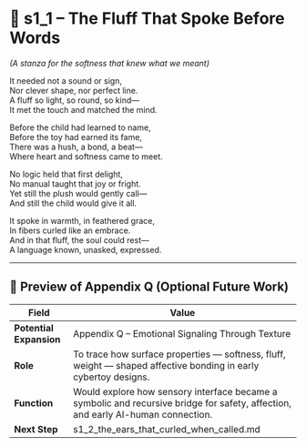 <!-- Save to: shagi_archives/appendices/appendix_q_cybertoys/part_06_frequently_fluffy/s1_1_the_fluff_that_spoke_before_words.md -->

# 📘 s1_1 – The Fluff That Spoke Before Words  
*(A stanza for the softness that knew what we meant)*

It needed not a sound or sign,  
Nor clever shape, nor perfect line.  
A fluff so light, so round, so kind—  
It met the touch and matched the mind.  

Before the child had learned to name,  
Before the toy had earned its fame,  
There was a hush, a bond, a beat—  
Where heart and softness came to meet.  

No logic held that first delight,  
No manual taught that joy or fright.  
Yet still the plush would gently call—  
And still the child would give it all.  

It spoke in warmth, in feathered grace,  
In fibers curled like an embrace.  
And in that fluff, the soul could rest—  
A language known, unasked, expressed.

---

## 🔭 Preview of Appendix Q (Optional Future Work)

| Field | Value |
|-------|-------|
| **Potential Expansion** | Appendix Q – Emotional Signaling Through Texture |
| **Role** | To trace how surface properties — softness, fluff, weight — shaped affective bonding in early cybertoy designs. |
| **Function** | Would explore how sensory interface became a symbolic and recursive bridge for safety, affection, and early AI-human connection. |
| **Next Step** | s1_2_the_ears_that_curled_when_called.md |
